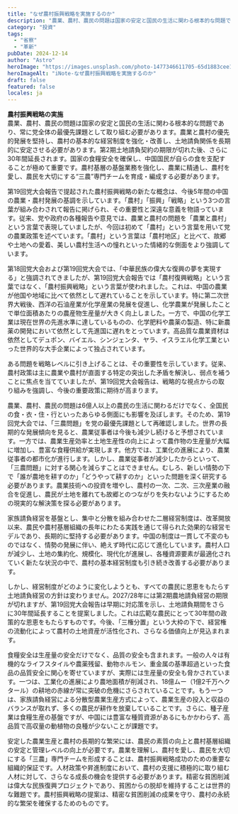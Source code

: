 ```yaml
---
title: "なぜ農村振興戦略を実施するのか"
description: "農業、農村、農民の問題は国家の安定と国民の生活に関わる根本的な問題であり、常に党全体の最優先課題として取り組む必要があります。農業と農村の優先的発展を堅持し、農村の基本的な経営制度を強化・改善し、土地請負関係を長期的に安定させる必要があります。第2期土地請負契約の期限が切れた後、さらに30年間延長されます。国家の食糧安全を確保し、中国国民が自らの食を支配することが極めて重要です。農村基層の基盤業務を強化し、農業に精通し、農村を愛し、農民を大切にする“三農”専門チームを育成・編成する必要があります。"
category: "投資"
tags:
  - "省察"
  - "革新"
pubDate: 2024-12-14
author: "Astro"
heroImage: "https://images.unsplash.com/photo-1477346611705-65d1883cee1e"
heroImageAlt: "iNote-なぜ農村振興戦略を実施するのか"
draft: false
featured: false
locales: ja
---
```


**農村振興戦略の実施**  
農業、農村、農民の問題は国家の安定と国民の生活に関わる根本的な問題であり、常に党全体の最優先課題として取り組む必要があります。農業と農村の優先的発展を堅持し、農村の基本的な経営制度を強化・改善し、土地請負関係を長期的に安定させる必要があります。第2期土地請負契約の期限が切れた後、さらに30年間延長されます。国家の食糧安全を確保し、中国国民が自らの食を支配することが極めて重要です。農村基層の基盤業務を強化し、農業に精通し、農村を愛し、農民を大切にする“三農”専門チームを育成・編成する必要があります。

第19回党大会報告で提起された農村振興戦略の新たな概念は、今後5年間の中国の農業・農村発展の基調を示しています。「農村」「振興」「戦略」という3つの言葉が組み合わされて報告に掲げられ、その重要性と深遠な意義を物語っています。従来、党や政府の各種報告や意見では、農業と農村の問題を「農業と農村」という言葉で表現していましたが、今回は初めて「農村」という言葉を用いて党の農業政策を述べています。「農村」という言葉は「農村地区」と比べて、故郷や土地への愛着、美しい農村生活への憧れといった情緒的な側面をより強調しています。

第18回党大会および第19回党大会では、「中華民族の偉大な復興の夢を実現する」と強調されてきましたが、第19回党大会報告では「農村復興戦略」という言葉ではなく、「農村振興戦略」という言葉が使われました。これは、中国の農業が他国や地域に比べて依然として遅れていることを示しています。特に第二次世界大戦後、西洋の石油産業が化学産業の発展を促進し、化学農業が発展したことで単位面積あたりの農産物生産量が大きく向上しました。一方で、中国の化学工業は現在世界の先進水準に達しているものの、化学肥料や農薬の製造、特に新農薬の開発において依然として先進国に遅れをとっています。高品質な農業資材は依然としてデュポン、バイエル、シンジェンタ、ヤラ、イスラエル化学工業といった世界的な大手企業によって独占されています。

ある問題を戦略レベルに引き上げることは、その重要性を示しています。従来、農村政策は主に農業や農村が直面する特定の突出した矛盾を解決し、弱点を補うことに焦点を当てていましたが、第19回党大会報告は、戦略的な視点からの取り組みを強調し、今後の重要政策に期待が高まります。

農業、農村、農民の問題は6億人以上の農民の生活に関わるだけでなく、全国民の食・衣・住・行といったあらゆる側面にも影響を及ぼします。そのため、第19回党大会では、「三農問題」を党の最優先課題として再確認しました。世界の長期的な発展傾向を見ると、農業従事者は今後も減少し続けると予想されています。一方では、農業生産効率と土地生産性の向上によって農作物の生産量が大幅に増加し、豊富な食糧供給が実現します。他方では、工業化の進展により、農業従事者の都市化が進行します。しかし、農業従事者が減少したからといって、「三農問題」に対する関心を減らすことはできません。むしろ、新しい情勢の下で「誰が農地を耕すのか」「どうやって耕すのか」といった問題を深く研究する必要があります。農業技術への投資を増やし、農村の一次、二次、三次産業の融合を促進し、農民が土地を離れても故郷とのつながりを失わないようにするための現実的な解決策を探る必要があります。

家族請負経営を基盤とし、集中と分散を組み合わせた二層経営制度は、改革開放以来、農民や農村基層組織の長年にわたる実践を通じて得られた効果的な経営モデルであり、長期的に堅持する必要があります。中国の制度は一貫して不変のものではなく、情勢の発展に伴い、絶えず時代に応じて進化しています。農村人口が減少し、土地の集約化、規模化、現代化が進展し、各種資源要素が最適化されていく新たな状況の中で、農村の基本経営制度も引き続き改善する必要があります。

しかし、経営制度がどのように変化しようとも、すべての農民に恩恵をもたらす土地請負経営の方針は変わりません。2027/28年には第2期農地請負経営の期限が切れますが、第19回党大会報告は早期に対応策を示し、土地請負期間をさらに30年間延長することを提案しました。これは広範な農民にとって30年間の政策的な恩恵をもたらすものです。今後、「三権分置」という大枠の下で、経営権の流動化によって農村の土地資産が活性化され、さらなる価値向上が見込まれます。

食糧安全は生産量の安全だけでなく、品質の安全も含まれます。一般の人々は有機的なライフスタイルや農薬残留、動物ホルモン、重金属の基準超過といった食品の品質安全に関心を寄せていますが、実際には生産量の安全も脅かされています。一つは、工業化の進展により農地面積が削減され、18億ムー（1億2千万ヘクタール）の耕地の赤線が常に突破の危機にさらされていることです。もう一つは、家族請負経営による分散型農業生産方式によって、農業生産の投入と収益のバランスが取れず、多くの農民が耕作を放棄していることです。さらに、種子産業は食糧生産の基盤ですが、中国には豊富な種質資源があるにもかかわらず、高品質で高収量の動植物の良種が少ないことが課題です。

安定した農業生産と農村の長期的な繁栄には、農民の素質の向上と農村基層組織の安定と管理レベルの向上が必要です。農業を理解し、農村を愛し、農民を大切にする「三農」専門チームを形成することは、農村振興戦略成功のための重要な組織的保証です。人材政策や昇進制度において、農村の支援に積極的に取り組む人材に対して、さらなる成長の機会を提供する必要があります。精密な貧困削減は偉大な民族復興プロジェクトであり、貧困からの脱却を維持することは世界的な難題です。農村振興戦略の提案は、精密な貧困削減の成果を守り、農村の永続的な繁栄を確保するためのものです。
